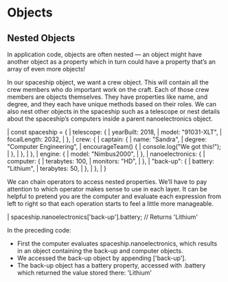 # Objects

## Nested Objects
In application code, objects are often nested — an object might have another object as a property which in turn could have a property that’s an array of even more objects!

In our spaceship object, we want a crew object. This will contain all the crew members who do important work on the craft. Each of those crew members are objects themselves. They have properties like name, and degree, and they each have unique methods based on their roles. We can also nest other objects in the spaceship such as a telescope or nest details about the spaceship’s computers inside a parent nanoelectronics object.

| const spaceship = {
|   telescope: {
|     yearBuilt: 2018,
|     model: "91031-XLT",
|     focalLength: 2032,
|   },
|   crew: {
|     captain: {
|       name: "Sandra",
|       degree: "Computer Engineering",
|       encourageTeam() {
|         console.log("We got this!");
|       },
|     },
|   },
|   engine: {
|     model: "Nimbus2000",
|   },
|   nanoelectronics: {
|     computer: {
|       terabytes: 100,
|       monitors: "HD",
|     },
|     "back-up": {
|       battery: "Lithium",
|       terabytes: 50,
|     },
|   },
| }

We can chain operators to access nested properties. We’ll have to pay attention to which operator makes sense to use in each layer. It can be helpful to pretend you are the computer and evaluate each expression from left to right so that each operation starts to feel a little more manageable.

| spaceship.nanoelectronics['back-up'].battery; // Returns 'Lithium'

In the preceding code:

- First the computer evaluates spaceship.nanoelectronics, which results in an object containing the back-up and computer objects.
- We accessed the back-up object by appending ['back-up'].
- The back-up object has a battery property, accessed with .battery which returned the value stored there: 'Lithium'
